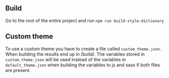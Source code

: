 ## Build

Go to the root of the entire project and run
`npm run build-style-dictionary`

## Custom theme

To use a custom theme you have to create a file called `custom_theme.json`. When building the results end up in /build/. The variables stored in `custom_theme.json` will be used instead of the variables in `default_theme.json` when building the variables to js and sass if both files are present.
